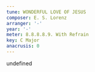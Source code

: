 ```yaml
---
tune: WONDERFUL LOVE OF JESUS
composer: E. S. Lorenz
arranger: '-'
year: '-'
meter: 8.8.8.8.9. With Refrain
key: C Major
anacrusis: 0
---
```

undefined
